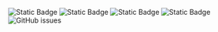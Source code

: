![Static Badge](https://img.shields.io/badge/blacklists-60-000000) ![Static Badge](https://img.shields.io/badge/blacklisted-2724369-cc0000) ![Static Badge](https://img.shields.io/badge/whitelisted-2242-00CC00) ![Static Badge](https://img.shields.io/badge/streaming_blacklist-28106-000000) ![GitHub issues](https://img.shields.io/github/issues/fabriziosalmi/blacklists)
